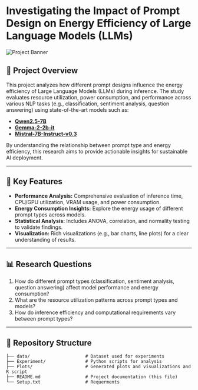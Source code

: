 # Investigating the Impact of Prompt Design on Energy Efficiency of Large Language Models (LLMs)

![Project Banner](assets/banner2.png)

## 📜 Project Overview
This project analyzes how different prompt designs influence the energy efficiency of Large Language Models (LLMs) during inference. The study evaluates resource utilization, power consumption, and performance across various NLP tasks (e.g., classification, sentiment analysis, question answering) using state-of-the-art models such as:

- [**Qwen2.5-7B**](https://huggingface.co/Qwen/Qwen2.5-7B)
- [**Gemma-2-2b-it**](https://huggingface.co/google/gemma-2-2b-it)
- [**Mistral-7B-Instruct-v0.3**](https://huggingface.co/mistralai/Mistral-7B-Instruct-v0.3)


By understanding the relationship between prompt type and energy efficiency, this research aims to provide actionable insights for sustainable AI deployment.

---

## 🚀 Key Features
- **Performance Analysis:** Comprehensive evaluation of inference time, CPU/GPU utilization, VRAM usage, and power consumption.
- **Energy Consumption Insights:** Explore the energy usage of different prompt types across models.
- **Statistical Analysis:** Includes ANOVA, correlation, and normality testing to validate findings.
- **Visualization:** Rich visualizations (e.g., bar charts, line plots) for a clear understanding of results.

---

## 📊 Research Questions
1. How do different prompt types (classification, sentiment analysis, question answering) affect model performance and energy consumption?
2. What are the resource utilization patterns across prompt types and models?
3. How do inference efficiency and computational requirements vary between prompt types?

---


## 📂 Repository Structure
```plaintext
├── data/                     # Dataset used for experiments
├── Experiment/               # Python scripts for analysis
├── Plots/                    # Generated plots and visualizations and R script
├── README.md                 # Project documentation (this file)
└── Setup.txt                 # Requerments

